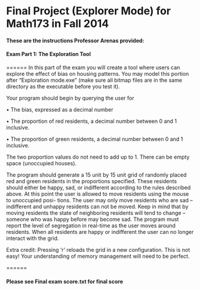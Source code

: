 # Final Project (Explorer Mode) for Math173 in Fall 2014

#### These are the instructions Professor Arenas provided:

####  Exam Part 1: The Exploration Tool

======
In this part of the exam you will create a tool where users can explore the effect of bias
on housing patterns. You may model this portion after “Exploration mode.exe” (make
sure all bitmap files are in the same directory as the executable before you test it).

Your program should begin by querying the user for

• The bias, expressed as a decimal number

• The proportion of red residents, a decimal number between 0 and 1 inclusive.

• The proportion of green residents, a decimal number between 0 and 1 inclusive.

The two proportion values do not need to add up to 1. There can be empty space
(unoccupied houses).

The program should generate a 15 unit by 15 unit grid of randomly placed red and green
residents in the proportions specified. These residents should either be happy, sad, or
indifferent according to the rules described above.  At this point the user is allowed to move residents using the mouse to unoccupied posi-
tions. The user may only move residents who are sad – indifferent and unhappy residents
can not be moved. Keep in mind that by moving residents the state of neighboring
residents will tend to change – someone who was happy before may become sad.
The program must report the level of segregation in real-time as the user moves around
residents. When all residents are happy or indifferent the user can no longer interact with
the grid.

Extra credit: Pressing ‘r’ reloads the grid in a new configuration. This is not easy! Your understanding of memory management will need to be perfect.

======

#### Please see Final exam score.txt for final score